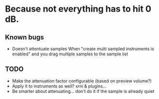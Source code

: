 # Because not everything has to hit 0 dB.

## Known bugs

* Doesn't attentuate samples When "create multi sampled instruments is enabled" and you drag multiple samples to the sample list

## TODO

* Make the attenuation factor configurable (based on preview volume?)
* Apply it to instruments as well? xrni & plugins...
* Be smarter about attenuating... don't do it if the sample is already quiet
